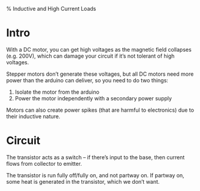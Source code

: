 % Inductive and High Current Loads

# Intro

With a DC motor, you can get high voltages as the magnetic field collapses (e.g. 200V), which can damage your circuit if it’s not tolerant of high voltages.

Stepper motors don’t generate these voltages, but all DC motors need more power than the arduino can deliver, so you need to do two things:

1. Isolate the motor from the arduino
2. Power the motor independently with a secondary power supply

Motors can also create power spikes (that are harmful to electronics) due to their inductive nature.

# Circuit

The transistor acts as a switch – if there’s input to the base, then current flows from collector to emitter.

The transistor is run fully off/fully on, and not partway on. If partway on, some heat is generated in the transistor, which we don’t want.
